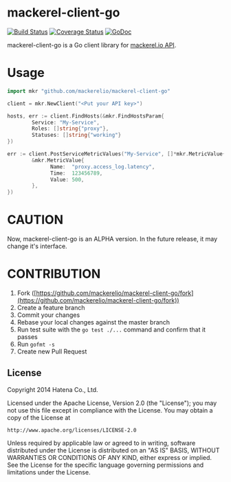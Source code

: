 mackerel-client-go
==================

[![Build Status](https://travis-ci.org/mackerelio/mackerel-client-go.svg?branch=master)][travis]
[![Coverage Status](https://coveralls.io/repos/mackerelio/mackerel-client-go/badge.png?branch=master)][coveralls]
[![GoDoc](https://godoc.org/github.com/mackerelio/mackerel-client-go?status.svg)][godoc]

[travis]: https://travis-ci.org/mackerelio/mackerel-client-go
[coveralls]: https://coveralls.io/r/mackerelio/mackerel-client-go?branch=master
[godoc]: https://godoc.org/github.com/mackerelio/mackerel-client-go

mackerel-client-go is a Go client library for [mackerel.io API](https://mackerel.io/api-docs/).

# Usage

```go
import mkr "github.com/mackerelio/mackerel-client-go"
```

```go
client = mkr.NewClient("<Put your API key>")

hosts, err := client.FindHosts(&mkr.FindHostsParam{
        Service: "My-Service",
        Roles: []string{"proxy"},
        Statuses: []string{"working"}
})

err := client.PostServiceMetricValues("My-Service", []*mkr.MetricValue{
        &mkr.MetricValue{
              Name:  "proxy.access_log.latency",
              Time:  123456789,
              Value: 500,
        },
})
```

# CAUTION

Now, mackerel-client-go is an ALPHA version. In the future release, it may change it's interface.

# CONTRIBUTION

1. Fork ([https://github.com/mackerelio/mackerel-client-go/fork](https://github.com/mackerelio/mackerel-client-go/fork))
1. Create a feature branch
1. Commit your changes
1. Rebase your local changes against the master branch
1. Run test suite with the `go test ./...` command and confirm that it passes
1. Run `gofmt -s`
1. Create new Pull Request

License
----------

Copyright 2014 Hatena Co., Ltd.

Licensed under the Apache License, Version 2.0 (the "License"); you may not use this file except in compliance with the License. You may obtain a copy of the License at

    http://www.apache.org/licenses/LICENSE-2.0

Unless required by applicable law or agreed to in writing, software distributed under the License is distributed on an "AS IS" BASIS, WITHOUT WARRANTIES OR CONDITIONS OF ANY KIND, either express or implied. See the License for the specific language governing permissions and limitations under the License.
